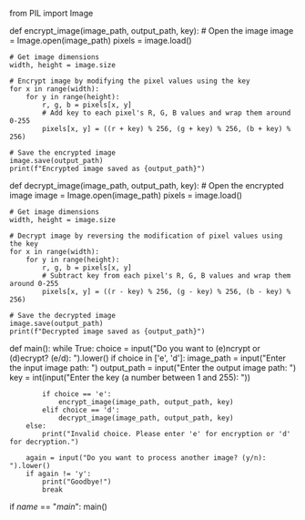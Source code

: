 from PIL import Image

def encrypt_image(image_path, output_path, key):
    # Open the image
    image = Image.open(image_path)
    pixels = image.load()

    # Get image dimensions
    width, height = image.size

    # Encrypt image by modifying the pixel values using the key
    for x in range(width):
        for y in range(height):
            r, g, b = pixels[x, y]
            # Add key to each pixel's R, G, B values and wrap them around 0-255
            pixels[x, y] = ((r + key) % 256, (g + key) % 256, (b + key) % 256)

    # Save the encrypted image
    image.save(output_path)
    print(f"Encrypted image saved as {output_path}")

def decrypt_image(image_path, output_path, key):
    # Open the encrypted image
    image = Image.open(image_path)
    pixels = image.load()

    # Get image dimensions
    width, height = image.size

    # Decrypt image by reversing the modification of pixel values using the key
    for x in range(width):
        for y in range(height):
            r, g, b = pixels[x, y]
            # Subtract key from each pixel's R, G, B values and wrap them around 0-255
            pixels[x, y] = ((r - key) % 256, (g - key) % 256, (b - key) % 256)

    # Save the decrypted image
    image.save(output_path)
    print(f"Decrypted image saved as {output_path}")

def main():
    while True:
        choice = input("Do you want to (e)ncrypt or (d)ecrypt? (e/d): ").lower()
        if choice in ['e', 'd']:
            image_path = input("Enter the input image path: ")
            output_path = input("Enter the output image path: ")
            key = int(input("Enter the key (a number between 1 and 255): "))
            
            if choice == 'e':
                encrypt_image(image_path, output_path, key)
            elif choice == 'd':
                decrypt_image(image_path, output_path, key)
        else:
            print("Invalid choice. Please enter 'e' for encryption or 'd' for decryption.")
        
        again = input("Do you want to process another image? (y/n): ").lower()
        if again != 'y':
            print("Goodbye!")
            break

if _name_ == "_main_":
    main()
